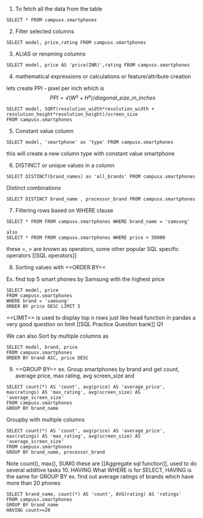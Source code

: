 1. To fetch all the data from the table
```
SELECT * FROM campusx.smartphones
```

2. Filter selected columns
```
SELECT model, price,rating FROM campusx.smartphones
```

3. ALIAS or renaming columns
```
SELECT model, price AS 'price(INR)',rating FROM campusx.smartphones
```

4. mathematical expressions or calculations or feature/attribute creation

lets create PPI - pixel per inch which is 
$$
PPI = √(W² + H²) / diagonal\_size\_in\_inches
$$
```
SELECT model, SQRT(resolution_width*resolution_width + resolution_height*resolution_height)/screen_size 
FROM campusx.smartphones
```

5. Constant value column
```
SELECT model, 'smartphone' as 'type' FROM campusx.smartphones
```

this will create a new column type with constant value smartphone

6. DISTINCT or unique values in a column
```
SELECT DISTINCT(brand_names) as 'all_brands' FROM campusx.smartphones
```

Distinct combinations

```
SELECT DISTINCT brand_name , processor_brand FROM campusx.smartphones
```

7. Filtering rows based on WHERE clause
```
SELECT * FROM FROM campusx.smartphones WHERE brand_name = 'samsung'

also
SELECT * FROM FROM campusx.smartphones WHERE price > 50000
```

these =, > are known as operators, some other popular SQL specific operators
[[SQL operators]]

8. Sorting values with ==ORDER BY==

Ex. find top 5 smart phones by Samsung with the highest price
```
SELECT model, price
FROM campusx.smartphones
WHERE brand = 'samsung'
ORDER BY price DESC LIMIT 5
```

==LIMIT== is used to display top n rows just like head function in pandas
a very good question on limit [[SQL Practice Question bank]] Q1

We can also Sort by multiple columns as
```
SELECT model, brand, price
FROM campusx.smartphones
ORDER BY brand ASC, price DESC
```

9. ==GROUP BY==
ex. Group smartphones by brand and get count, average price, max rating, avg screen_size and 
```
SELECT count(*) AS 'count', avg(price) AS 'average_price',
max(ratings) AS 'max_rating', avg(screen_size) AS 'average_screen_size'
FROM campusx.smartphones
GROUP BY brand_name
```

Groupby with multiple columns
```
SELECT count(*) AS 'count', avg(price) AS 'average_price',
max(ratings) AS 'max_rating', avg(screen_size) AS 'average_screen_size'
FROM campusx.smartphones
GROUP BY brand_name, processor_brand
```

Note count(), max(), SUM() these are [[Aggregate sql function]], used to do several additive tasks
10. HAVING
What WHERE is for SELECT, HAVING is the same for GROUP BY 
ex. find out average ratings of brands which have more than 20 phones

```
SELECT brand_name, count(*) AS 'count', AVG(rating) AS 'ratings'
FROM campusx.smartphones
GROUP BY brand_name
HAVING count>=20
```